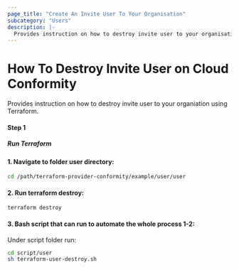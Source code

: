 ```yaml
---
page_title: "Create An Invite User To Your Organisation"
subcategory: "Users"
description: |-
  Provides instruction on how to destroy invite user to your organisation using Terraform.
---
```


# How To Destroy Invite User on Cloud Conformity
Provides instruction on how to destroy invite user to your organiation using Terraform.

#### Step 1

##### Run Terraform

#### 1. Navigate to folder user directory:
```sh
cd /path/terraform-provider-conformity/example/user/user
```
#### 2. Run terraform destroy:
```sh
terraform destroy
```
#### 3. Bash script that can run to automate the whole process 1-2:

Under script folder run:
```sh
cd script/user
sh terraform-user-destroy.sh
```